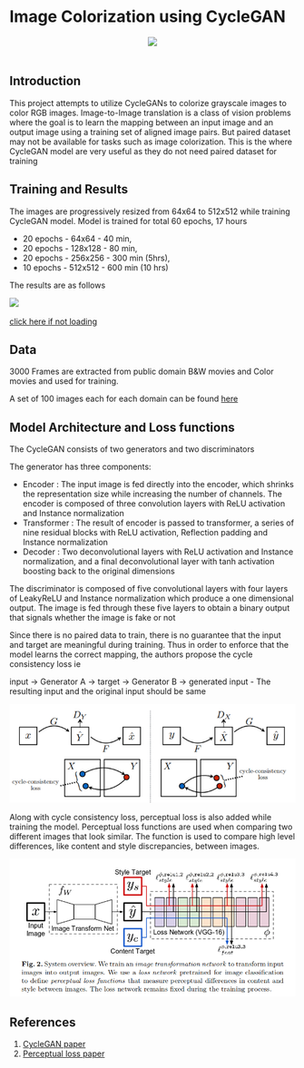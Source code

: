 # Image Colorization using CycleGAN 

<div align="center">
  <a href="https://colab.research.google.com/github/prajwal-suresh13/image_colorization/blob/master/image_colorization_cyclegan_training.ipynb"> <img src=https://colab.research.google.com/assets/colab-badge.svg width=200> </a>
</div> <br>

## Introduction
This project attempts to utilize CycleGANs to colorize grayscale images to color RGB images. Image-to-Image translation is a class of vision problems where the goal 
is to learn the mapping between an input image and an output image using a training set of aligned image pairs. But paired dataset may not be available 
for tasks such as image colorization.
This is the where CycleGAN model are very useful as they do not need paired dataset for training

## Training and Results
The images are progressively resized from 64x64 to 512x512 while training CycleGAN model.
Model is trained for total 60 epochs, 17 hours
  - 20 epochs - 64x64 - 40 min,
  - 20 epochs - 128x128 - 80 min,
  - 20 epochs - 256x256 - 300 min (5hrs),
  - 10 epochs - 512x512 - 600 min (10 hrs)
  
The results are as follows 

          

<img style="background:transparent url('https://miro.medium.com/max/880/0*H3jZONKqRuAAeHnG.jpg') center no-repeat" src="https://github.com/prajwal-suresh13/image_colorization/blob/master/images/5.gif" loading="eager">

[click here if not loading](https://github.com/prajwal-suresh13/image_colorization/blob/master/images/5.gif)

## Data
3000 Frames are extracted from public domain B&W movies and Color movies and used for training.

A set of 100 images each for each domain can be found [here](https://github.com/prajwal-suresh13/image_colorization/tree/master/data)

## Model Architecture and Loss functions

The CycleGAN consists of two generators and two discriminators

The generator has three components:
- Encoder : The input image is fed directly into the encoder, which shrinks the representation size while increasing the number of channels. The encoder is composed of three convolution layers with ReLU activation and Instance normalization
- Transformer : The result of encoder is passed to transformer, a series of nine residual blocks with ReLU activation, Reflection padding and Instance normalization
- Decoder : Two deconvolutional layers with ReLU activation and Instance normalization, and a final deconvolutional layer with tanh activation boosting back to the original dimensions

The discriminator is composed of five convolutional layers with four layers of LeakyReLU and Instance normalization which produce a one dimensional output. The image is fed through these five layers to obtain a binary output that signals whether the image is fake or not

Since there is no paired data to train, there is no guarantee that the input and target are meaningful during training. Thus in order to enforce that the model learns the
correct mapping, the authors propose the cycle consistency loss ie

input -> Generator A -> target -> Generator B -> generated input - The resulting input and the original input should be same

![](images/cycle_loss.png)

Along with cycle consistency loss, perceptual loss is also added while training the model. Perceptual loss functions are used when comparing two different images that look similar. The function is used to compare high level differences, like content and style discrepancies, between images.

![](images/perceptualloss.png)

## References
1. [CycleGAN paper](https://arxiv.org/abs/1703.10593)
2. [Perceptual loss paper](https://arxiv.org/abs/1603.08155) 
